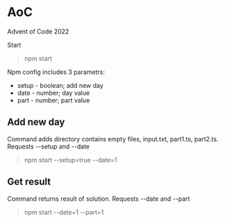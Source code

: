 # AoC

Advent of Code 2022

Start
> npm start

Npm config includes 3 parametrs: 
- setup - boolean; add new day
- date - number; day value
- part - number; part value

## Add new day
Command adds directory contains empty files, input.txt, part1.ts, part2.ts. Requests --setup and --date
> npm start --setup=true --date=1

## Get result
Command returns result of solution. Requests --date and --part
> npm start --date=1 --part=1
